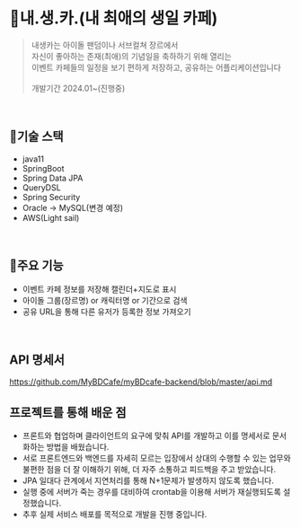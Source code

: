 # :stars:내.생.카.(내 최애의 생일 카페)
> 내생카는 아이돌 팬덤이나 서브컬쳐 장르에서<br>
> 자신이 좋아하는 존재(최애)의 기념일을 축하하기 위해 열리는<br>
> 이벤트 카페들의 일정을 보기 편하게 저장하고, 공유하는 어플리케이션입니다<br><br>
> 개발기간 2024.01~(진행중)
<br>

## :wrench:기술 스택
- java11
- SpringBoot
- Spring Data JPA
- QueryDSL
- Spring Security
- Oracle -> MySQL(변경 예정)
- AWS(Light sail)
<br>

## :lollipop:주요 기능
- 이벤트 카페 정보를 저장해 캘린더+지도로 표시
- 아이돌 그룹(장르명) or 캐릭터명 or 기간으로 검색
- 공유 URL을 통해 다른 유저가 등록한 정보 가져오기
<br>

## API 명세서
https://github.com/MyBDCafe/myBDcafe-backend/blob/master/api.md
<br>

## 프로젝트를 통해 배운 점
- 프론트와 협업하며 클라이언트의 요구에 맞춰 API를 개발하고 이를 명세서로 문서화하는 방법을 배웠습니다.
- 서로 프론트엔드와 백엔드를 자세히 모르는 입장에서 상대의 수행할 수 있는 업무와 불편한 점을 더 잘 이해하기 위해, 더 자주 소통하고 피드백을 주고 받았습니다.
- JPA 일대다 관계에서 지연처리를 통해 N+1문제가 발생하지 않도록 했습니다.
- 실행 중에 서버가 죽는 경우를 대비하여 crontab을 이용해 서버가 재실행되도록 설정했습니다.
- 추후 실제 서비스 배포를 목적으로 개발을 진행 중입니다.
